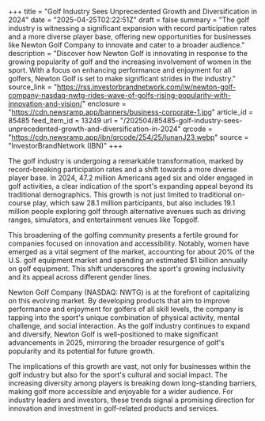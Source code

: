 +++
title = "Golf Industry Sees Unprecedented Growth and Diversification in 2024"
date = "2025-04-25T02:22:51Z"
draft = false
summary = "The golf industry is witnessing a significant expansion with record participation rates and a more diverse player base, offering new opportunities for businesses like Newton Golf Company to innovate and cater to a broader audience."
description = "Discover how Newton Golf is innovating in response to the growing popularity of golf and the increasing involvement of women in the sport. With a focus on enhancing performance and enjoyment for all golfers, Newton Golf is set to make significant strides in the industry."
source_link = "https://rss.investorbrandnetwork.com/iw/newton-golf-company-nasdaq-nwtg-rides-wave-of-golfs-rising-popularity-with-innovation-and-vision/"
enclosure = "https://cdn.newsramp.app/banners/business-corporate-1.jpg"
article_id = 85485
feed_item_id = 13249
url = "/202504/85485-golf-industry-sees-unprecedented-growth-and-diversification-in-2024"
qrcode = "https://cdn.newsramp.app/ibn/qrcode/254/25/lunanJ23.webp"
source = "InvestorBrandNetwork (IBN)"
+++

<p>The golf industry is undergoing a remarkable transformation, marked by record-breaking participation rates and a shift towards a more diverse player base. In 2024, 47.2 million Americans aged six and older engaged in golf activities, a clear indication of the sport's expanding appeal beyond its traditional demographics. This growth is not just limited to traditional on-course play, which saw 28.1 million participants, but also includes 19.1 million people exploring golf through alternative avenues such as driving ranges, simulators, and entertainment venues like Topgolf.</p><p>This broadening of the golfing community presents a fertile ground for companies focused on innovation and accessibility. Notably, women have emerged as a vital segment of the market, accounting for about 20% of the U.S. golf equipment market and spending an estimated $1 billion annually on golf equipment. This shift underscores the sport's growing inclusivity and its appeal across different gender lines.</p><p>Newton Golf Company (NASDAQ: NWTG) is at the forefront of capitalizing on this evolving market. By developing products that aim to improve performance and enjoyment for golfers of all skill levels, the company is tapping into the sport's unique combination of physical activity, mental challenge, and social interaction. As the golf industry continues to expand and diversify, Newton Golf is well-positioned to make significant advancements in 2025, mirroring the broader resurgence of golf's popularity and its potential for future growth.</p><p>The implications of this growth are vast, not only for businesses within the golf industry but also for the sport's cultural and social impact. The increasing diversity among players is breaking down long-standing barriers, making golf more accessible and enjoyable for a wider audience. For industry leaders and investors, these trends signal a promising direction for innovation and investment in golf-related products and services.</p>